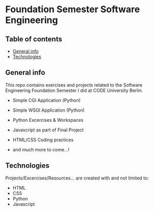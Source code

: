 # Foundation Semester Software Engineering 

## Table of contents
* [General info](#general-info)
* [Technologies](#technologies)

## General info
This repo contains exercises and projects related to the Software Engineering Foundation Semester I did at CODE University Berlin.

* Simple CGI Application (Python)
* Simple WSGI Application (Python)
* Python Excercises & Workspaces 
* Javascript as part of Final Project
* HTML/CSS Coding practices

* and much more to come...!


	
## Technologies
Projects/Excercises/Resources... are created with and not limited to:
* HTML
* CSS
* Python
* Javascript





